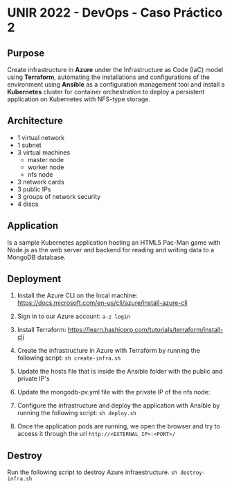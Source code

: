 # UNIR 2022 - DevOps - Caso Práctico 2

## Purpose

Create infrastructure in **Azure** under the Infrastructure as Code (IaC) model using **Terraform**, automating the installations and configurations of the environment using **Ansible** as a configuration management tool and install a **Kubernetes** cluster for container orchestration to deploy a persistent application on Kubernetes with NFS-type storage.

## Architecture

- 1 virtual network
- 1 subnet
- 3 virtual machines
  - master node
  - worker node
  - nfs node
- 3 network cards
- 3 public IPs
- 3 groups of network security
- 4 discs

## Application
Is a sample Kubernetes application hosting an HTML5 Pac-Man game with Node.js as the web server and backend for reading and writing data to a MongoDB database.

## Deployment

1. Install the Azure CLI on the local machine:
https://docs.microsoft.com/en-us/cli/azure/install-azure-cli

2. Sign in to our Azure account:
  `a-z login`
3. Install Terraform:
https://learn.hashicorp.com/tutorials/terraform/install-cli

4. Create the infrastructure in Azure with Terraform by running the following script:
`sh create-infra.sh`

5. Update the hosts file that is inside the Ansible folder with the public and private IP's

6. Update the mongodb-pv.yml file with the private IP of the nfs node:

7. Configure the infrastructure and deploy the application with Ansible by running the following script:
`sh deploy.sh`

8. Once the application pods are running, we open the browser and try to access it through the url `http://<EXTERNAL_IP>:<PORT>/`

## Destroy

Run the following script to destroy Azure infraestructure.
`sh destroy-infra.sh`
